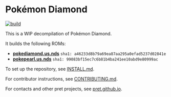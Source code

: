 # Pokémon Diamond

[![build](https://github.com/pret/pokediamond/actions/workflows/build.yml/badge.svg?branch=master)](https://github.com/pret/pokediamond/actions/workflows/build.yml)

This is a WIP decompilation of Pokémon Diamond.

It builds the following ROMs:

* [**pokediamond.us.nds**](https://datomatic.no-intro.org/index.php?page=show_record&s=28&n=1015) `sha1: a46233d8b79a69ea87aa295a0efad5237d02841e`
* [**pokepearl.us.nds**](https://datomatic.no-intro.org/index.php?page=show_record&s=28&n=1016) `sha1: 99083bf15ec7c6b81b4ba241ee10abd9e80999ac`

To set up the repository, see [INSTALL.md](INSTALL.md).

For contributor instructions, see [CONTRIBUTING.md](CONTRIBUTING.md).

For contacts and other pret projects, see [pret.github.io](https://pret.github.io/).
